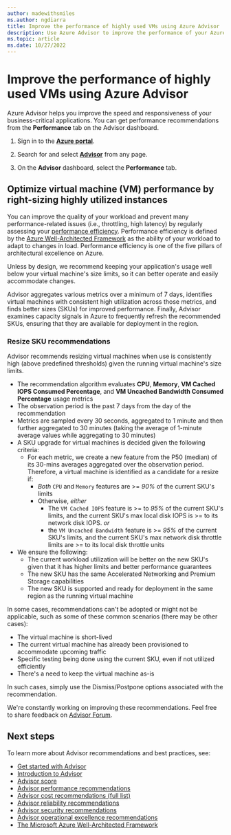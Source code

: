 ```yaml
---
author: madewithsmiles
ms.author: ngdiarra
title: Improve the performance of highly used VMs using Azure Advisor
description: Use Azure Advisor to improve the performance of your Azure virtual machines with consistent high utilization.
ms.topic: article
ms.date: 10/27/2022
---
```


# Improve the performance of highly used VMs using Azure Advisor

Azure Advisor helps you improve the speed and responsiveness of your business-critical applications. You can get performance recommendations from the **Performance** tab on the Advisor dashboard.

1. Sign in to the [**Azure portal**](https://portal.azure.com).

1. Search for and select [**Advisor**](https://aka.ms/azureadvisordashboard) from any page.

1. On the **Advisor** dashboard, select the **Performance** tab.

## Optimize virtual machine (VM) performance by right-sizing highly utilized instances 

You can improve the quality of your workload and prevent many performance-related issues (i.e., throttling, high latency) by regularly assessing your [performance efficiency](/azure/architecture/framework/scalability/overview). Performance efficiency is defined by the [Azure Well-Architected Framework](/azure/architecture/framework/) as the ability of your workload to adapt to changes in load. Performance efficiency is one of the five pillars of architectural excellence on Azure.  

Unless by design, we recommend keeping your application's usage well below your virtual machine's size limits, so it can better operate and easily accommodate changes.

Advisor aggregates various metrics over a minimum of 7 days, identifies virtual machines with consistent high utilization across those metrics, and finds better sizes (SKUs) for improved performance. Finally, Advisor examines capacity signals in Azure to frequently refresh the recommended SKUs, ensuring that they are available for deployment in the region.

### Resize SKU recommendations

Advisor recommends resizing virtual machines when use is consistently high (above predefined thresholds) given the running virtual machine's size limits.

-	The recommendation algorithm evaluates **CPU**, **Memory**, **VM Cached IOPS Consumed Percentage**, and **VM Uncached Bandwidth Consumed Percentage** usage metrics
- The observation period is the past 7 days from the day of the recommendation
- Metrics are sampled every 30 seconds, aggregated to 1 minute and then further aggregated to 30 minutes (taking the average of 1-minute average values while aggregating to 30 minutes)
- A SKU upgrade for virtual machines is decided given the following criteria: 
  - For each metric, we create a new feature from the P50 (median) of its 30-mins averages aggregated over the observation period. Therefore, a virtual machine is identified as a candidate for a resize if:
    * _Both_ `CPU` and `Memory` features are >= *90%* of the current SKU's limits
    * Otherwise, _either_ 
        * The `VM Cached IOPS` feature is >= to *95%* of the current SKU's limits, and the current SKU's max local disk IOPS is >= to its network disk IOPS. _or_
        * the `VM Uncached Bandwidth` feature is >= *95%* of the current SKU's limits, and the current SKU's max network disk throttle limits are >= to its local disk throttle units  
- We ensure the following:
  - The current workload utilization will be better on the new SKU's given that it has higher limits and better performance guarantees
  - The new SKU has the same Accelerated Networking and Premium Storage capabilities 
  - The new SKU is supported and ready for deployment in the same region as the running virtual machine


In some cases, recommendations can't be adopted or might not be applicable, such as some of these common scenarios (there may be other cases):
- The virtual machine is short-lived
- The current virtual machine has already been provisioned to accommodate upcoming traffic
- Specific testing being done using the current SKU, even if not utilized efficiently
- There's a need to keep the virtual machine as-is

In such cases, simply use the Dismiss/Postpone options associated with the recommendation. 

We're constantly working on improving these recommendations. Feel free to share feedback on [Advisor Forum](https://aka.ms/advisorfeedback).

## Next steps

To learn more about Advisor recommendations and best practices, see:
* [Get started with Advisor](advisor-get-started.md)
* [Introduction to Advisor](advisor-overview.md)
* [Advisor score](azure-advisor-score.md)
* [Advisor performance recommendations](advisor-reference-performance-recommendations.md)
* [Advisor cost recommendations (full list)](advisor-reference-cost-recommendations.md)
* [Advisor reliability recommendations](advisor-reference-reliability-recommendations.md)
* [Advisor security recommendations](advisor-security-recommendations.md)
* [Advisor operational excellence recommendations](advisor-reference-operational-excellence-recommendations.md)
* [The Microsoft Azure Well-Architected Framework](/azure/architecture/framework/)
